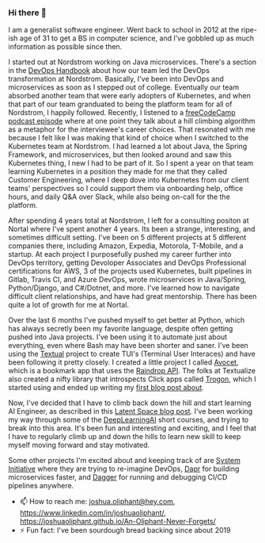 ### Hi there 👋

I am a generalist software engineer. Went back to school in 2012 at the ripe-ish age of 31 to get a BS in computer science, and I've gobbled up as much information as possible since then. 

I started out at Nordstrom working on Java microservices. There's a section in the [DevOps Handbook](https://www.oreilly.com/library/view/the-devops-handbook/9781457191381/) about how our team led the DevOps transformation at Nordstrom. Basically, I've been into DevOps and microservices as soon as I stepped out of college. Eventually our team absorbed another team that were early adopters of Kubernetes, and when that part of our team granduated to being the platform team for all of Nordstrom, I happily followed. Recently, I listened to a [freeCodeCamp podcast episode](https://freecodecamp.libsyn.com/90-shawn-swyx-wang-from-dev-to-ai-founder) where at one point they talk about a hill climbing algorithm as a metaphor for the interviewee's career choices. That resonated with me because I felt like I was making that kind of choice when I switched to the Kubernetes team at Nordstrom. I had learned a lot about Java, the Spring Framework, and microservices, but then looked around and saw this Kubernetes thing, I new I had to be part of it. So I spent a year on that team learning Kubernetes in a position they made for me that they called Customer Engineering, where I deep dove into Kubernetes from our client teams' perspectives so I could support them via onboarding help, office hours, and daily Q&A over Slack, while also being on-call for the the platform. 

After spending 4 years total at Nordstrom, I left for a consulting positon at Nortal where I've spent another 4 years. Its been a strange, interesting, and sometimes difficult setting. I've been on 5 different projects at 5 different companies there, including Amazon, Expedia, Motorola, T-Mobile, and a startup. At each project I purposefully pushed my career further into DevOps territory, getting Devoloper Associates and DevOps Professional certifications for AWS, 3 of the projects used Kubernetes, built pipelines in Gitlab, Travis CI, and Azure DevOps, wrote microservices in Java/Spring, Python/Django, and C#/Dotnet, and more. I've learned how to navigate difficult client relationships, and have had great mentorship. There has been quite a lot of growth for me at Nortal.

Over the last 6 months I've pushed myself to get better at Python, which has always secretly been my favorite language, despite often getting pushed into Java projects. I've been using it to automate just about everything, even where Bash may have been shorter and saner. I've been using the [Textual](https://textual.textualize.io/) project to create TUI's (Terminal User Interaces) and have been following it pretty closely. I created a little project I called [Avocet](https://github.com/JoshuaOliphant/avocet), which is a bookmark app that uses the [Raindrop API](raindrop.io). The folks at Textualize also created a nifty library that introspects Click apps called [Trogon](https://github.com/Textualize/trogon), which I started using and ended up writing my [first blog post about](https://world.hey.com/joshua.oliphant/python-automations-chatgpt-prompt-with-click-and-trogon-35e39ce1).

Now, I've decided that I have to climb back down the hill and start learning AI Engineer, as described in this [Latent Space blog post](https://www.latent.space/p/ai-engineer). I've been working my way through some of the [DeepLearningAI](https://learn.deeplearning.ai/login) short courses, and trying to break into this area. It's been fun and interesting and exciting, and I feel that I have to regularly climb up and down the hills to learn new skill to keep myself moving forward and stay motivated. 

Some other projects I'm excited about and keeping track of are [System Initiative](https://world.hey.com/joshua.oliphant) where they are trying to re-imagine DevOps, [Dapr](dapr.io) for building microservices faster, and [Dagger](dagger.io) for running and debugging CI/CD pipelines anywhere.

- 📫 How to reach me: joshua.oliphant@hey.com, https://www.linkedin.com/in/joshuaoliphant/, https://joshuaoliphant.github.io/An-Oliphant-Never-Forgets/
- ⚡ Fun fact: I've been sourdough bread backing since about 2019
